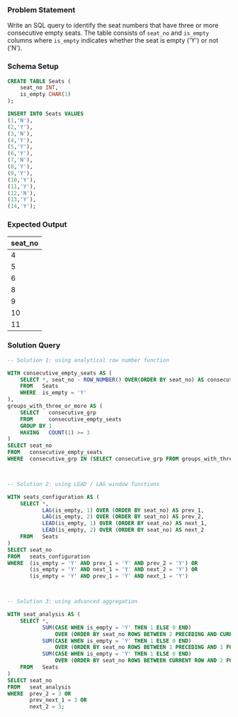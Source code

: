 ### Problem Statement

Write an SQL query to identify the seat numbers that have three or more consecutive empty seats. The table consists of `seat_no` and `is_empty` columns where `is_empty` indicates whether the seat is empty ('Y') or not ('N').

### Schema Setup

```sql
CREATE TABLE Seats (
    seat_no INT,
    is_empty CHAR(1)
);

INSERT INTO Seats VALUES
(1,'N'),
(2,'Y'),
(3,'N'),
(4,'Y'),
(5,'Y'),
(6,'Y'),
(7,'N'),
(8,'Y'),
(9,'Y'),
(10,'Y'),
(11,'Y'),
(12,'N'),
(13,'Y'),
(14,'Y');
```

### Expected Output

seat_no |
--|
4 |
5 |
6 |
8 |
9 |
10 |
11 |

### Solution Query

```sql
-- Solution 1: using analytical row number function

WITH consecutive_empty_seats AS (
    SELECT *, seat_no - ROW_NUMBER() OVER(ORDER BY seat_no) AS consecutive_grp
    FROM   Seats
    WHERE  is_empty = 'Y'
),
groups_with_three_or_more AS (
    SELECT   consecutive_grp
    FROM     consecutive_empty_seats
    GROUP BY 1
    HAVING   COUNT(1) >= 3
)
SELECT seat_no 
FROM   consecutive_empty_seats 
WHERE  consecutive_grp IN (SELECT consecutive_grp FROM groups_with_three_or_more)



-- Solution 2: using LEAD / LAG window functions

WITH seats_configuration AS (
    SELECT *,
           LAG(is_empty, 1) OVER (ORDER BY seat_no) AS prev_1,
           LAG(is_empty, 2) OVER (ORDER BY seat_no) AS prev_2,
           LEAD(is_empty, 1) OVER (ORDER BY seat_no) AS next_1,
           LEAD(is_empty, 2) OVER (ORDER BY seat_no) AS next_2
    FROM   Seats
)
SELECT seat_no
FROM   seats_configuration
WHERE  (is_empty = 'Y' AND prev_1 = 'Y' AND prev_2 = 'Y') OR
       (is_empty = 'Y' AND next_1 = 'Y' AND next_2 = 'Y') OR
       (is_empty = 'Y' AND prev_1 = 'Y' AND next_1 = 'Y')



-- Solution 3: using advanced aggregation

WITH seat_analysis AS (
    SELECT *,
           SUM(CASE WHEN is_empty = 'Y' THEN 1 ELSE 0 END) 
               OVER (ORDER BY seat_no ROWS BETWEEN 2 PRECEDING AND CURRENT ROW) AS prev_2,
           SUM(CASE WHEN is_empty = 'Y' THEN 1 ELSE 0 END) 
               OVER (ORDER BY seat_no ROWS BETWEEN 1 PRECEDING AND 1 FOLLOWING) AS prev_next_1,
           SUM(CASE WHEN is_empty = 'Y' THEN 1 ELSE 0 END) 
               OVER (ORDER BY seat_no ROWS BETWEEN CURRENT ROW AND 2 FOLLOWING) AS next_2
    FROM   Seats
)
SELECT seat_no
FROM   seat_analysis
WHERE  prev_2 = 3 OR
       prev_next_1 = 3 OR 
       next_2 = 3;
```
